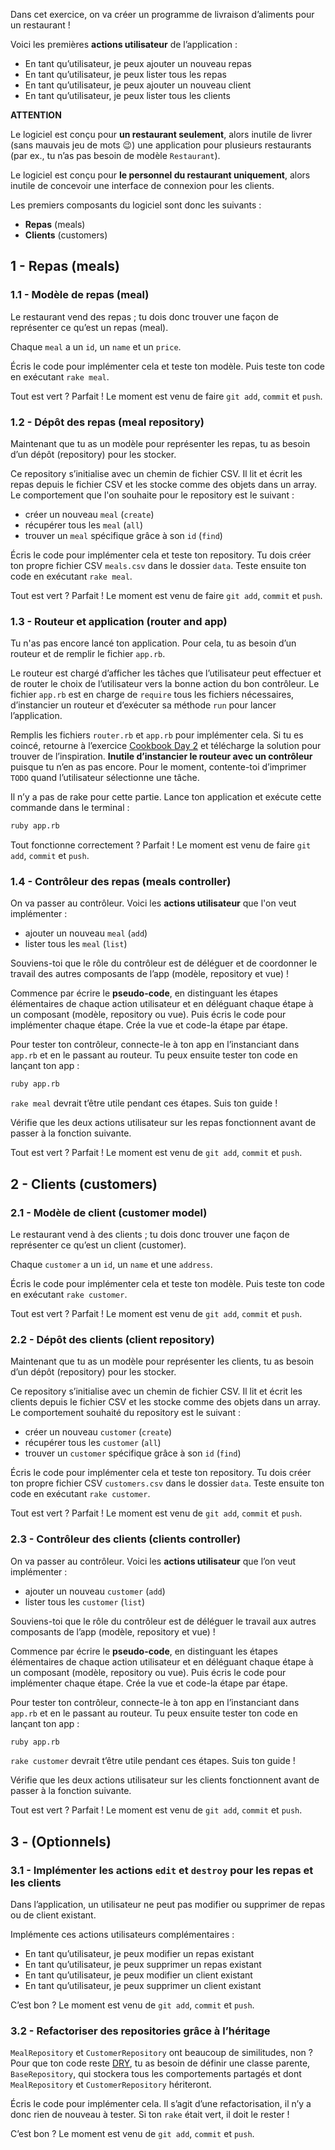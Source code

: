 Dans cet exercice, on va créer un programme de livraison d’aliments pour un restaurant !

Voici les premières **actions utilisateur** de l’application :
- En tant qu’utilisateur, je peux ajouter un nouveau repas
- En tant qu’utilisateur, je peux lister tous les repas
- En tant qu’utilisateur, je peux ajouter un nouveau client
- En tant qu’utilisateur, je peux lister tous les clients

**ATTENTION**

Le logiciel est conçu pour **un restaurant seulement**, alors inutile de livrer (sans mauvais jeu de mots 😉) une application pour plusieurs restaurants (par ex., tu n’as pas besoin de modèle `Restaurant`).

Le logiciel est conçu pour **le personnel du restaurant uniquement**, alors inutile de concevoir une interface de connexion pour les clients.

Les premiers composants du logiciel sont donc les suivants :
- **Repas** (meals)
- **Clients** (customers)

## 1 - Repas (meals)

### 1.1 - Modèle de repas (meal)

Le restaurant vend des repas ; tu dois donc trouver une façon de représenter ce qu’est un repas (meal).

Chaque `meal` a un `id`, un `name` et un `price`.

Écris le code pour implémenter cela et teste ton modèle. Puis teste ton code en exécutant `rake meal`.

Tout est vert ? Parfait ! Le moment est venu de faire `git add`, `commit` et `push`.

### 1.2 - Dépôt des repas (meal repository)

Maintenant que tu as un modèle pour représenter les repas, tu as besoin d’un dépôt (repository) pour les stocker.

Ce repository s’initialise avec un chemin de fichier CSV. Il lit et écrit les repas depuis le fichier CSV et les stocke comme des objets dans un array. Le comportement que l'on souhaite pour le repository est le suivant :
- créer un nouveau `meal` (`create`)
- récupérer tous les `meal` (`all`)
- trouver un `meal` spécifique grâce à son `id` (`find`)

Écris le code pour implémenter cela et teste ton repository. Tu dois créer ton propre fichier CSV `meals.csv` dans le dossier `data`. Teste ensuite ton code en exécutant `rake meal`.

Tout est vert ? Parfait ! Le moment est venu de faire `git add`, `commit` et `push`.

### 1.3 - Routeur et application (router and app)

Tu n'as pas encore lancé ton application. Pour cela, tu as besoin d’un routeur et de remplir le fichier `app.rb`.

Le routeur est chargé d’afficher les tâches que l’utilisateur peut effectuer et de router le choix de l’utilisateur vers la bonne action du bon contrôleur. Le fichier `app.rb` est en charge de `require` tous les fichiers nécessaires, d’instancier un routeur et d’exécuter sa méthode `run` pour lancer l’application.

Remplis les fichiers `router.rb` et `app.rb` pour implémenter cela. Si tu es coincé, retourne à l’exercice [Cookbook Day 2](https://kitt.lewagon.com/camps/<user.batch_slug>/challenges?path=02-OOP%2F04-Cookbook-Day-Two%2F01-Cookbook-Advanced) et télécharge la solution pour trouver de l’inspiration. **Inutile d’instancier le routeur avec un contrôleur** puisque tu n’en as pas encore. Pour le moment, contente-toi d’imprimer `TODO` quand l’utilisateur sélectionne une tâche.

Il n’y a pas de rake pour cette partie. Lance ton application et exécute cette commande dans le terminal :

```bash
ruby app.rb
```

Tout fonctionne correctement ? Parfait ! Le moment est venu de faire `git add`, `commit` et `push`.

### 1.4 - Contrôleur des repas (meals controller)

On va passer au contrôleur. Voici les **actions utilisateur** que l'on veut implémenter :
- ajouter un nouveau `meal` (`add`)
- lister tous les `meal` (`list`)

Souviens-toi que le rôle du contrôleur est de déléguer et de coordonner le travail des autres composants de l’app (modèle, repository et vue) !

Commence par écrire le **pseudo-code**, en distinguant les étapes élémentaires de chaque action utilisateur et en déléguant chaque étape à un composant (modèle, repository ou vue). Puis écris le code pour implémenter chaque étape. Crée la vue et code-la étape par étape.

Pour tester ton contrôleur, connecte-le à ton app en l’instanciant dans `app.rb` et en le passant au routeur. Tu peux ensuite tester ton code en lançant ton app :

```bash
ruby app.rb
```

`rake meal` devrait t’être utile pendant ces étapes. Suis ton guide !

Vérifie que les deux actions utilisateur sur les repas fonctionnent avant de passer à la fonction suivante.

Tout est vert ? Parfait ! Le moment est venu de `git add`, `commit` et `push`.

## 2 - Clients (customers)

### 2.1 - Modèle de client (customer model)

Le restaurant vend à des clients ; tu dois donc trouver une façon de représenter ce qu’est un client (customer).

Chaque `customer` a un `id`, un `name` et une `address`.

Écris le code pour implémenter cela et teste ton modèle. Puis teste ton code en exécutant `rake customer`.

Tout est vert ? Parfait ! Le moment est venu de `git add`, `commit` et `push`.

### 2.2 - Dépôt des clients (client repository)

Maintenant que tu as un modèle pour représenter les clients, tu as besoin d’un dépôt (repository) pour les stocker.

Ce repository s’initialise avec un chemin de fichier CSV. Il lit et écrit les clients depuis le fichier CSV et les stocke comme des objets dans un array. Le comportement souhaité du repository est le suivant :
- créer un nouveau `customer` (`create`)
- récupérer tous les `customer` (`all`)
- trouver un `customer` spécifique grâce à son `id` (`find`)

Écris le code pour implémenter cela et teste ton repository. Tu dois créer ton propre fichier CSV `customers.csv` dans le dossier `data`. Teste ensuite ton code en exécutant `rake customer`.

Tout est vert ? Parfait ! Le moment est venu de `git add`, `commit` et `push`.

### 2.3 - Contrôleur des clients (clients controller)

On va passer au contrôleur. Voici les **actions utilisateur** que l’on veut implémenter :
- ajouter un nouveau `customer` (`add`)
- lister tous les `customer` (`list`)

Souviens-toi que le rôle du contrôleur est de déléguer le travail aux autres composants de l’app (modèle, repository et vue) !

Commence par écrire le **pseudo-code**, en distinguant les étapes élémentaires de chaque action utilisateur et en déléguant chaque étape à un composant (modèle, repository ou vue). Puis écris le code pour implémenter chaque étape. Crée la vue et code-la étape par étape.

Pour tester ton contrôleur, connecte-le à ton app en l’instanciant dans `app.rb` et en le passant au routeur. Tu peux ensuite tester ton code en lançant ton app :

```bash
ruby app.rb
```

`rake customer` devrait t’être utile pendant ces étapes. Suis ton guide !

Vérifie que les deux actions utilisateur sur les clients fonctionnent avant de passer à la fonction suivante.

Tout est vert ? Parfait ! Le moment est venu de `git add`, `commit` et `push`.

## 3 - (Optionnels)

### 3.1 - Implémenter les actions `edit` et `destroy` pour les repas et les clients

Dans l’application, un utilisateur ne peut pas modifier ou supprimer de repas ou de client existant.

Implémente ces actions utilisateurs complémentaires :
- En tant qu’utilisateur, je peux modifier un repas existant
- En tant qu’utilisateur, je peux supprimer un repas existant
- En tant qu’utilisateur, je peux modifier un client existant
- En tant qu’utilisateur, je peux supprimer un client existant

C’est bon ? Le moment est venu de `git add`, `commit` et `push`.

### 3.2 - Refactoriser des repositories grâce à l’héritage

`MealRepository` et `CustomerRepository` ont beaucoup de similitudes, non ? Pour que ton code reste [DRY](https://fr.wikipedia.org/wiki/Ne_vous_r%C3%A9p%C3%A9tez_pas), tu as besoin de définir une classe parente, `BaseRepository`, qui stockera tous les comportements partagés et dont `MealRepository` et `CustomerRepository` hériteront.

Écris le code pour implémenter cela. Il s’agit d’une refactorisation, il n’y a donc rien de nouveau à tester. Si ton `rake` était vert, il doit le rester !

C’est bon ? Le moment est venu de `git add`, `commit` et `push`.
